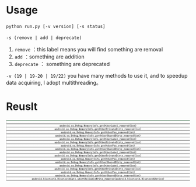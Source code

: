 # Usage
```
python run.py [-v version] [-s status]
```

`-s (remove | add | deprecate)`
1. `remove` ：this label means you will find something are removal 
2. `add` ：something are addition
3. `deprecate` ： something are deprecated

`-v (19 | 19-20 | 19/22)`
you have many methods to use it, and to speedup data acquiring, I adopt multithreading。 

# Reuslt
![](./result.jpg)